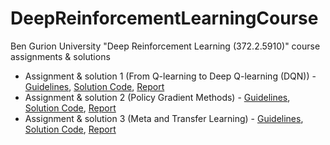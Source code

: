 # DeepReinforcementLearningCourse
Ben Gurion University "Deep Reinforcement Learning (372.2.5910)" course assignments &amp; solutions

- Assignment & solution 1 (From Q-learning to Deep Q-learning (DQN)) - [Guidelines](Assignment_1/Guidelines.pdf), [Solution Code](Assignment_1/Solution_Code), [Report](Assignment_1/Assignment_Solution_Report.pdf)
- Assignment & solution 2 (Policy Gradient Methods) - [Guidelines](Assignment_2/Guidelines.pdf), [Solution Code](Assignment_2/Solution_Code.ipynb), [Report](Assignment_2/Report.pdf)
- Assignment & solution 3 (Meta and Transfer Learning) - [Guidelines](Assignment_3/Guidelines.pdf), [Solution Code](Assignment_3/Solution_Code.ipynb), [Report](Assignment_3/Report.pdf)
